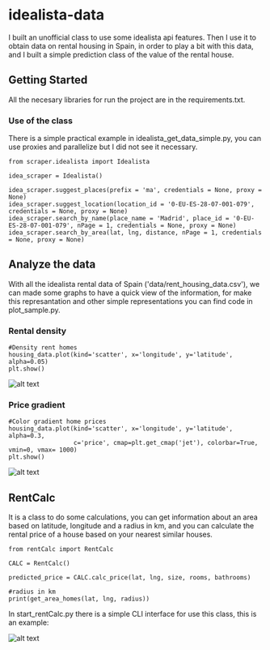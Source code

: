 # idealista-data
 
I built an unofficial class to use some idealista api features. Then I use it to obtain data on rental housing in Spain, in order to play a bit with this data, and I built a simple prediction class of the value of the rental house.

## Getting Started

All the necesary libraries for run the project are in the requirements.txt.

### Use of the class

There is a simple practical example in idealista_get_data_simple.py, you can use proxies and parallelize but I did not see it necessary.

```
from scraper.idealista import Idealista

idea_scraper = Idealista()

idea_scraper.suggest_places(prefix = 'ma', credentials = None, proxy = None)
idea_scraper.suggest_location(location_id = '0-EU-ES-28-07-001-079', credentials = None, proxy = None)
idea_scraper.search_by_name(place_name = 'Madrid', place_id = '0-EU-ES-28-07-001-079', nPage = 1, credentials = None, proxy = None)
idea_scraper.search_by_area(lat, lng, distance, nPage = 1, credentials = None, proxy = None)
```

## Analyze the data

With all the idealista rental data of Spain ('data/rent_housing_data.csv'), we can made some graphs to have a quick view of the information, for make this represantation and other simple representations you can find code in plot_sample.py.

### Rental density

```
#Density rent homes
housing_data.plot(kind='scatter', x='longitude', y='latitude', alpha=0.05)
plt.show()
```

![alt text](https://raw.githubusercontent.com/seralexger/idealista-data/master/data/images/rental_density_readme.png)

### Price gradient

```
#Color gradient home prices
housing_data.plot(kind='scatter', x='longitude', y='latitude', alpha=0.3, 
				  c='price', cmap=plt.get_cmap('jet'), colorbar=True, vmin=0, vmax= 1000)
plt.show()
```

![alt text](https://raw.githubusercontent.com/seralexger/idealista-data/master/data/images/price_gradient_readme.png)

## RentCalc

It is a class to do some calculations, you can get information about an area based on latitude, longitude and a radius in km, and you can calculate the rental price of a house based on your nearest similar houses.

```
from rentCalc import RentCalc

CALC = RentCalc()

predicted_price = CALC.calc_price(lat, lng, size, rooms, bathrooms)

#radius in km
print(get_area_homes(lat, lng, radius))

```

In start_rentCalc.py there is a simple CLI interface for use this class, this is an example:

![alt text](https://raw.githubusercontent.com/seralexger/idealista-data/master/data/images/rentCalc_readme.png)


